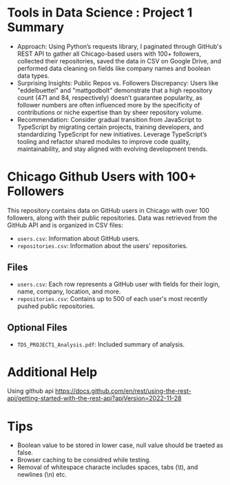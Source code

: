 # Tools in Data Science : Project 1 Summary

- Approach:
Using Python’s requests library, I paginated through GitHub's REST API to gather all Chicago-based users with 100+ followers, collected their repositories, saved the data in CSV on Google Drive, and performed data cleaning on fields like company names and boolean data types.
- Surprising  Insights: 
Public Repos vs. Followers Discrepancy: 
Users like "eddelbuettel" and "mattgodbolt" demonstrate that a high repository count (471 and 84, respectively) doesn’t guarantee popularity, as follower numbers are often influenced more by the specificity of contributions or niche expertise than by sheer repository volume.
- Recommendation: 
Consider gradual transition from JavaScript to TypeScript by migrating certain projects, training developers, and standardizing TypeScript for new initiatives. Leverage TypeScript’s tooling and refactor shared modules to improve code quality, maintainability, and stay aligned with evolving development trends.

# Chicago Github Users with 100+ Followers

This repository contains data on GitHub users in Chicago with over 100 followers, along with their public repositories. Data was retrieved from the GitHub API and is organized in CSV files:
- `users.csv`: Information about GitHub users.
- `repositories.csv`: Information about the users' repositories.

## Files

- `users.csv`: Each row represents a GitHub user with fields for their login, name, company, location, and more.
- `repositories.csv`: Contains up to 500 of each user's most recently pushed public repositories.

## Optional Files
- `TDS_PROJECT1_Analysis.pdf`: Included summary of analysis.
# Additional Help
Using github api https://docs.github.com/en/rest/using-the-rest-api/getting-started-with-the-rest-api?apiVersion=2022-11-28
# Tips
- Boolean value to be stored in lower case, null value should be traeted as false.
- Browser caching to be considred while testing.
- Removal of whitespace characte includes spaces, tabs (\t), and newlines (\n) etc.
